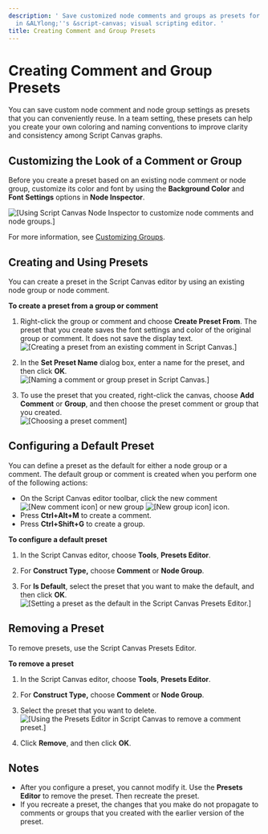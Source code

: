 ```yaml
---
description: ' Save customized node comments and groups as presets for quick reuse
  in &ALYlong;''s &script-canvas; visual scripting editor. '
title: Creating Comment and Group Presets
---
```

# Creating Comment and Group Presets<a name="script-canvas-comment-and-group-presets"></a>

You can save custom node comment and node group settings as presets that you can conveniently reuse\. In a team setting, these presets can help you create your own coloring and naming conventions to improve clarity and consistency among Script Canvas graphs\.

## Customizing the Look of a Comment or Group<a name="script-canvas-comment-and-group-presets-customizing-the-look-of-a-comment-or-group"></a>

Before you create a preset based on an existing node comment or node group, customize its color and font by using the **Background Color** and **Font Settings** options in **Node Inspector**\.

![\[Using Script Canvas Node Inspector to customize node comments and node groups.\]](/images/userguide/scripting/script-canvas/script-canvas-comment-and-group-presets-1.png)

For more information, see [Customizing Groups](/docs/userguide/scripting/scriptcanvas/node-groups.md#script-canvas-node-groups-customizing)\.

## Creating and Using Presets<a name="script-canvas-comment-and-group-presets-creating-and-using"></a>

You can create a preset in the Script Canvas editor by using an existing node group or node comment\.

**To create a preset from a group or comment**

1. Right\-click the group or comment and choose **Create Preset From**\. The preset that you create saves the font settings and color of the original group or comment\. It does not save the display text\.  
![\[Creating a preset from an existing comment in Script Canvas.\]](/images/userguide/scripting/script-canvas/script-canvas-comment-and-group-presets-2.png)

1. In the **Set Preset Name** dialog box, enter a name for the preset, and then click **OK**\.  
![\[Naming a comment or group preset in Script Canvas.\]](/images/userguide/scripting/script-canvas/script-canvas-comment-and-group-presets-3.png)

1. To use the preset that you created, right\-click the canvas, choose **Add Comment** or **Group**, and then choose the preset comment or group that you created\.  
![\[Choosing a preset comment\]](/images/userguide/scripting/script-canvas/script-canvas-comment-and-group-presets-4.png)

## Configuring a Default Preset<a name="script-canvas-comment-and-group-presets-configuring-a-default"></a>

You can define a preset as the default for either a node group or a comment\. The default group or comment is created when you perform one of the following actions:
+ On the Script Canvas editor toolbar, click the new comment ![\[New comment icon\]](/images/userguide/scripting/script-canvas/script-canvas-comment-and-group-presets-5.png) or new group ![\[New group icon\]](/images/userguide/scripting/script-canvas/script-canvas-comment-and-group-presets-6.png) icon\.
+ Press **Ctrl\+Alt\+M** to create a comment\.
+ Press **Ctrl\+Shift\+G** to create a group\.

**To configure a default preset**

1. In the Script Canvas editor, choose **Tools**, **Presets Editor**\.

1. For **Construct Type,** choose **Comment** or **Node Group**\.

1. For **Is Default**, select the preset that you want to make the default, and then click **OK**\.  
![\[Setting a preset as the default in the Script Canvas Presets Editor.\]](/images/userguide/scripting/script-canvas/script-canvas-comment-and-group-presets-7.png)

## Removing a Preset<a name="script-canvas-comment-and-group-presets-removing"></a>

To remove presets, use the Script Canvas Presets Editor\.

**To remove a preset**

1. In the Script Canvas editor, choose **Tools**, **Presets Editor**\.

1. For **Construct Type,** choose **Comment** or **Node Group**\.

1. Select the preset that you want to delete\.  
![\[Using the Presets Editor in Script Canvas to remove a comment preset.\]](/images/userguide/scripting/script-canvas/script-canvas-comment-and-group-presets-8.png)

1. Click **Remove**, and then click **OK**\.

## Notes<a name="script-canvas-comment-and-group-presets-notes"></a>
+ After you configure a preset, you cannot modify it\. Use the **Presets Editor** to remove the preset\. Then recreate the preset\.
+ If you recreate a preset, the changes that you make do not propagate to comments or groups that you created with the earlier version of the preset\.